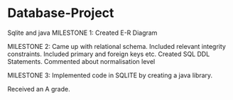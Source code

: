 # Database-Project
Sqlite and java
MILESTONE 1:
Created E-R Diagram

MILESTONE 2:
Came up with relational schema.
Included relevant integrity constraints.
Included primary and foreign keys etc.
Created SQL DDL Statements.
Commented about normalisation level

MILESTONE 3:
Implemented code in SQLITE by creating a java library.

Received an A grade.
